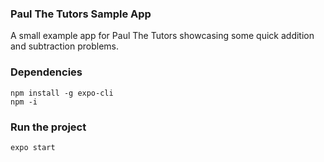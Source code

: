 ### Paul The Tutors Sample App
A small example app for Paul The Tutors showcasing some quick addition and subtraction problems.

### Dependencies 
```
npm install -g expo-cli
npm -i
```

### Run the project
```
expo start
```